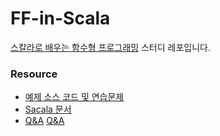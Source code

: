# FF-in-Scala

[스칼라로 배우는 함수형 프로그래밍](https://www.manning.com/books/functional-programming-in-scala?query=functional%20prograaming) 스터디 레포입니다.

### Resource
- [예제 소스 코드 및 연습문제](https://github.com/fpinscala/fpinscala)
- [Sacala 문서](https://www.scala-lang.org/documentation/)
- [Q&A](http://occarmsrazr.net) [Q&A](https://groups.google.com/forum/#!topic/scala-functional)
